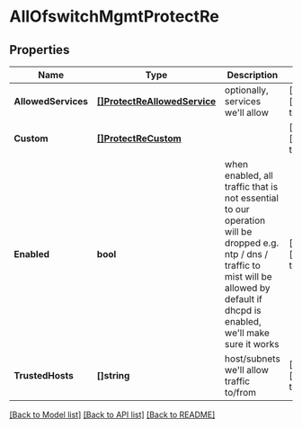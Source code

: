 # AllOfswitchMgmtProtectRe

## Properties
Name | Type | Description | Notes
------------ | ------------- | ------------- | -------------
**AllowedServices** | [**[]ProtectReAllowedService**](protect_re_allowed_service.md) | optionally, services we&#x27;ll allow | [optional] [default to null]
**Custom** | [**[]ProtectReCustom**](protect_re_custom.md) |  | [optional] [default to null]
**Enabled** | **bool** | when enabled, all traffic that is not essential to our operation will be dropped e.g. ntp / dns / traffic to mist will be allowed by default      if dhcpd is enabled, we&#x27;ll make sure it works | [optional] [default to false]
**TrustedHosts** | **[]string** | host/subnets we&#x27;ll allow traffic to/from | [optional] [default to null]

[[Back to Model list]](../README.md#documentation-for-models) [[Back to API list]](../README.md#documentation-for-api-endpoints) [[Back to README]](../README.md)

